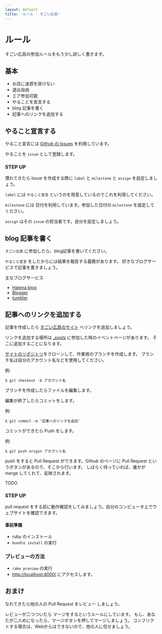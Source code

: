 ```yaml
---
layout: default
title: 'ルール - すごい広島'
---
```


# ルール

すごい広島の参加ルールをもう少し詳しく書きます。

## 基本

* お店に迷惑を掛けない
* 退出自由
* エア参加可能
* やることを宣言する
* blog 記事を書く
* 記事へのリンクを追加する

## やること宣言する

やること宣言には [Github の Issues](https://github.com/great-h/great-h.github.io/issues?state=open) を利用しています。

やることを `issue` として登録します。

### STEP UP

慣れてきたら Issue を作成する際に `label` と `milestone` と `assign` を設定しましょう。

`label` には `やること宣言` というのを用意しているのでこれを利用してください。

`milestone` には 日付を利用しています。参加した日付の `milestone` を設定してください。

`assign` はその `issue` の担当者です。自分を設定しましょう。

## blog 記事を書く

`すごい広島` に参加したら、blog記事を書いてください。

`やること宣言` をしたからには結果を報告する義務があります。
好きなブログサービスで記事を書きましょう。

主なブログサービス

* [Hatena blog](http://hatenablog.com/?locale.lang=ja)
* [Blogger](http://www.blogger.com/start?hl=ja)
* [tumbler](http://www.tumblr.com/)

## 記事へのリンクを追加する

記事を作成したら [すごい広島のサイト](http://great-h.github.io/) へリンクを追加しましょう。

リンクを追加する場所は [_posts](https://github.com/great-h/great-h.github.io/tree/master/_posts) に参加した時のイベントページがあります。
そこに追加することになります。

[サイトのリポジトリ](https://github.com/great-h/great-h.github.io)をクローンして、作業用のブランチを作成します。
ブランチ名は自分のアカウント名などを使用してください。


例:

```
$ git checkout -b アカウント名
```

ブランチを作成したらファイルを編集します。

編集が終了したらコミットをします。

例:

```
$ git commit -m '記事へのリンクを追加'
```

コミットができたら Push をします。

例:


```
$ git push origin アカウント名
```

push をすると Pull Request ができます。Github のページに Pull Request というボタンがあるので、そこから行います。
しばらく待っていれば、誰かが merge してくれて、反映されます。

TODO

### STEP UP

pull request をする前に動作確認をしてみましょう。自分のコンピュータ上でウェブサイトを確認できます。

#### 事前準備

* ruby のインストール
* `bundle install` の実行

### プレビューの方法

* `rake preview` の実行
* [http://localhost:4000/](http://localhost:4000/) にアクセスします。

## おまけ

なれてきたら他の人の Pull Request をレビュー しましょう。

レビューが二つついたら マージをするというルールにしています。
もし、あなたが二人めになったら、マージボタンを押してマージしましょう。
コンフリクトする場合は、Webからはできないので、他の人に任せましょう。
